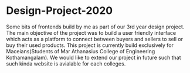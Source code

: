 # Design-Project-2020

Some bits of frontends build by me as part of our 3rd year design project.
The main objective of the project was to build a user friendly interface which acts as a platform to connect between buyers and sellers to sell or buy their used products.
This project is currently build exclusively for Maceians(Students of Mar Athanasius College of Engineering Kothamangalam).
We would like to extend our project in future such that such kinda website is avialable for each colleges.
